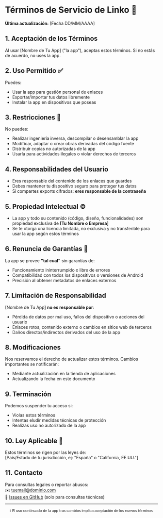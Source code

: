# Términos de Servicio de Linko 📜

**Última actualización:** [Fecha DD/MM/AAAA]

## 1. Aceptación de los Términos  
Al usar [Nombre de Tu App] ("la app"), aceptas estos términos. Si no estás de acuerdo, no uses la app.

## 2. Uso Permitido ✅  
Puedes:  
- Usar la app para gestión personal de enlaces  
- Exportar/importar tus datos libremente  
- Instalar la app en dispositivos que poseas  

## 3. Restricciones 🚫  
No puedes:  
- Realizar ingeniería inversa, descompilar o desensamblar la app  
- Modificar, adaptar o crear obras derivadas del código fuente  
- Distribuir copias no autorizadas de la app  
- Usarla para actividades ilegales o violar derechos de terceros  

## 4. Responsabilidades del Usuario  
- Eres responsable del contenido de los enlaces que guardes  
- Debes mantener tu dispositivo seguro para proteger tus datos  
- Si compartes exports cifrados: **eres responsable de la contraseña**  

## 5. Propiedad Intelectual ©  
- La app y todo su contenido (código, diseño, funcionalidades) son propiedad exclusiva de **[Tu Nombre o Empresa]**  
- Se te otorga una licencia limitada, no exclusiva y no transferible para usar la app según estos términos  

## 6. Renuncia de Garantías 🔄  
La app se provee **"tal cual"** sin garantías de:  
- Funcionamiento ininterrumpido o libre de errores  
- Compatibilidad con todos los dispositivos o versiones de Android  
- Precisión al obtener metadatos de enlaces externos  

## 7. Limitación de Responsabilidad  
[Nombre de Tu App] **no es responsable por**:  
- Pérdida de datos por mal uso, fallos del dispositivo o acciones del usuario  
- Enlaces rotos, contenido externo o cambios en sitios web de terceros  
- Daños directos/indirectos derivados del uso de la app  

## 8. Modificaciones  
Nos reservamos el derecho de actualizar estos términos. Cambios importantes se notificarán:  
- Mediante actualización en la tienda de aplicaciones  
- Actualizando la fecha en este documento  

## 9. Terminación  
Podemos suspender tu acceso si:  
- Violas estos términos  
- Intentas eludir medidas técnicas de protección  
- Realizas uso no autorizado de la app  

## 10. Ley Aplicable 📍  
Estos términos se rigen por las leyes de:  
[País/Estado de tu jurisdicción, ej: "España" o "California, EE.UU."]  

## 11. Contacto  
Para consultas legales o reportar abusos:  
✉️ [tuemail@dominio.com](mailto:tuemail@dominio.com)  
🐙 [Issues en GitHub](https://github.com/tuusuario/turepo/issues) (solo para consultas técnicas)

---

<div align="center">
  <sub>ℹ️ El uso continuado de la app tras cambios implica aceptación de los nuevos términos</sub>
</div>
